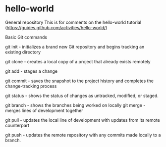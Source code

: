 # hello-world
General repository
This is for comments on the hello-world tutorial (https://guides.github.com/activities/hello-world/)

Basic Git commands

git init   - initializes a brand new Git repository and begins tracking an existing directory

git clone  - creates a local copy of a project that already exists remotely

git add    - stages a change

git commit - saves the snapshot to the project history and completes the change-tracking process

git status - shows the status of changes as untracked, modified, or staged.

git branch - shows the branches being worked on locally
git merge  - merges lines of development together

git pull   - updates the local line of development with updates from its remote counterpart

git push   - updates the remote repository with any commits made locally to a branch.

